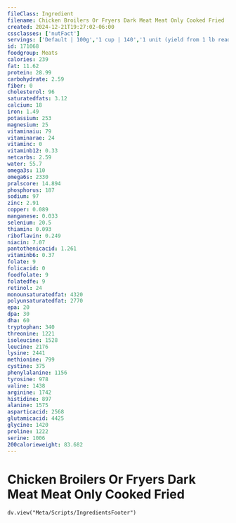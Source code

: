 ```yaml
---
fileClass: Ingredient
filename: Chicken Broilers Or Fryers Dark Meat Meat Only Cooked Fried
created: 2024-12-21T19:27:02-06:00
cssclasses: ['nutFact']
servings: ['Default | 100g','1 cup | 140','1 unit (yield from 1 lb ready-to-cook chicken) | 91']
id: 171068
foodgroup: Meats
calories: 239
fat: 11.62
protein: 28.99
carbohydrate: 2.59
fiber: 0
cholesterol: 96
saturatedfats: 3.12
calcium: 18
iron: 1.49
potassium: 253
magnesium: 25
vitaminaiu: 79
vitaminarae: 24
vitaminc: 0
vitaminb12: 0.33
netcarbs: 2.59
water: 55.7
omega3s: 110
omega6s: 2330
pralscore: 14.894
phosphorus: 187
sodium: 97
zinc: 2.91
copper: 0.089
manganese: 0.033
selenium: 20.5
thiamin: 0.093
riboflavin: 0.249
niacin: 7.07
pantothenicacid: 1.261
vitaminb6: 0.37
folate: 9
folicacid: 0
foodfolate: 9
folatedfe: 9
retinol: 24
monounsaturatedfat: 4320
polyunsaturatedfat: 2770
epa: 20
dpa: 30
dha: 60
tryptophan: 340
threonine: 1221
isoleucine: 1528
leucine: 2176
lysine: 2441
methionine: 799
cystine: 375
phenylalanine: 1156
tyrosine: 978
valine: 1438
arginine: 1742
histidine: 897
alanine: 1575
asparticacid: 2568
glutamicacid: 4425
glycine: 1420
proline: 1222
serine: 1006
200calorieweight: 83.682
---
```


# Chicken Broilers Or Fryers Dark Meat Meat Only Cooked Fried

```dataviewjs
dv.view("Meta/Scripts/IngredientsFooter")
```